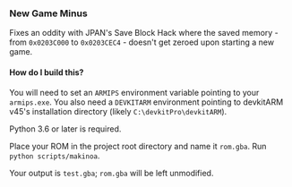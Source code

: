 ### New Game Minus

Fixes an oddity with JPAN's Save Block Hack where the saved memory - from `0x0203C000` to `0x0203CEC4` - doesn't get zeroed upon starting a new game.

#### How do I build this?

You will need to set an `ARMIPS` environment variable pointing to your `armips.exe`. You also need a `DEVKITARM` environment pointing to devkitARM v45's installation directory (likely `C:\devkitPro\devkitARM`).

Python 3.6 or later is required.

Place your ROM in the project root directory and name it `rom.gba`. Run `python scripts/makinoa`.

Your output is `test.gba`; `rom.gba` will be left unmodified.